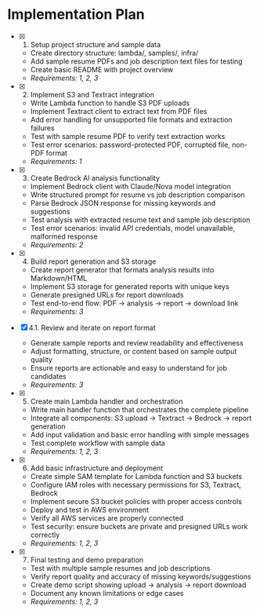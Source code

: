 # Implementation Plan

- [x] 1. Setup project structure and sample data





  - Create directory structure: lambda/, samples/, infra/
  - Add sample resume PDFs and job description text files for testing
  - Create basic README with project overview
  - _Requirements: 1, 2, 3_

- [x] 2. Implement S3 and Textract integration





  - Write Lambda function to handle S3 PDF uploads
  - Implement Textract client to extract text from PDF files
  - Add error handling for unsupported file formats and extraction failures
  - Test with sample resume PDF to verify text extraction works
  - Test error scenarios: password-protected PDF, corrupted file, non-PDF format
  - _Requirements: 1_

- [x] 3. Create Bedrock AI analysis functionality





  - Implement Bedrock client with Claude/Nova model integration
  - Write structured prompt for resume vs job description comparison
  - Parse Bedrock JSON response for missing keywords and suggestions
  - Test analysis with extracted resume text and sample job description
  - Test error scenarios: invalid API credentials, model unavailable, malformed response
  - _Requirements: 2_

- [x] 4. Build report generation and S3 storage





  - Create report generator that formats analysis results into Markdown/HTML
  - Implement S3 storage for generated reports with unique keys
  - Generate presigned URLs for report downloads
  - Test end-to-end flow: PDF → analysis → report → download link
  - _Requirements: 3_

- [x] 4.1. Review and iterate on report format


  - Generate sample reports and review readability and effectiveness
  - Adjust formatting, structure, or content based on sample output quality
  - Ensure reports are actionable and easy to understand for job candidates
  - _Requirements: 3_

- [x] 5. Create main Lambda handler and orchestration





  - Write main handler function that orchestrates the complete pipeline
  - Integrate all components: S3 upload → Textract → Bedrock → report generation
  - Add input validation and basic error handling with simple messages
  - Test complete workflow with sample data
  - _Requirements: 1, 2, 3_

- [x] 6. Add basic infrastructure and deployment






  - Create simple SAM template for Lambda function and S3 buckets
  - Configure IAM roles with necessary permissions for S3, Textract, Bedrock
  - Implement secure S3 bucket policies with proper access controls
  - Deploy and test in AWS environment
  - Verify all AWS services are properly connected
  - Test security: ensure buckets are private and presigned URLs work correctly
  - _Requirements: 1, 2, 3_

- [x] 7. Final testing and demo preparation





  - Test with multiple sample resumes and job descriptions
  - Verify report quality and accuracy of missing keywords/suggestions
  - Create demo script showing upload → analysis → report download
  - Document any known limitations or edge cases
  - _Requirements: 1, 2, 3_
